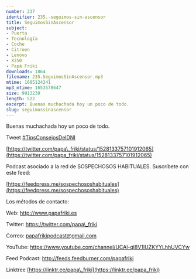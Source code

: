 ```yaml
---
number: 237
identifier: 235.-seguimos-sin-ascensor
title: SeguimosSinAscensor
subject:
- Puerta
- Tecnología
- Coche
- Citroen
- Lenovo
- X250
- Papá Friki
downloads: 1864
filename: 235.SeguimosSinAscensor.mp3
mtime: 1685124241
mp3_mtime: 1653578647
size: 9913230
length: 522
excerpt: Buenas muchachada hoy un poco de todo.
slug: seguimossinascensor
---
```

Buenas muchachada hoy un poco de todo.

Tweet [#TipsConsejosDelDNI](https://twitter.com/hashtag/TipsConsejosDelDNI?src=hashtag_click)

[https://twitter.com/papa\_friki/status/1528133757101912065](https://twitter.com/papa_friki/status/1528133757101912065)  

Podcast asociado a la red de SOSPECHOSOS HABITUALES. Suscríbete con este feed:

[https://feedpress.me/sospechososhabituales](https://feedpress.me/sospechososhabituales)

Los métodos de contacto:

Web: http://www.papafriki.es

Twitter: https://twitter.com/papa\_friki

Correo: papafrikipodcast@gmail.com

YouTube: https://www.youtube.com/channel/UCAl-ql8V1IUZKYYLhhUVCYw

Feed Podcast: http://feeds.feedburner.com/papafriki

Linktree [https://linktr.ee/papa\_friki](https://linktr.ee/papa_friki)